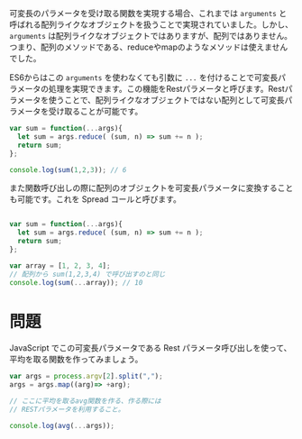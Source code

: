 可変長のパラメータを受け取る関数を実現する場合、これまでは `arguments` と呼ばれる配列ライクなオブジェクトを扱うことで実現されていました。しかし、 `arguments` は配列ライクなオブジェクトではありますが、配列ではありません。つまり、配列のメソッドである、reduceやmapのようなメソッドは使えませんでした。 


ES6からはこの `arguments` を使わなくても引数に `...` を付けることで可変長パラメータの処理を実現できます。この機能をRestパラメータと呼びます。Restパラメータを使うことで、配列ライクなオブジェクトではない配列として可変長パラメータを受け取ることが可能です。

```javascript
var sum = function(...args){
  let sum = args.reduce( (sum, n) => sum += n );
  return sum;
};

console.log(sum(1,2,3)); // 6
```

また関数呼び出しの際に配列のオブジェクトを可変長パラメータに変換することも可能です。これを Spread コールと呼びます。

```javascript

var sum = function(...args){
  let sum = args.reduce( (sum, n) => sum += n );
  return sum;
};

var array = [1, 2, 3, 4];
// 配列から sum(1,2,3,4) で呼び出すのと同じ
console.log(sum(...array)); // 10

```

# 問題

JavaScript でこの可変長パラメータである Rest パラメータ呼び出しを使って、平均を取る関数を作ってみましょう。

```javascript
var args = process.argv[2].split(",");
args = args.map((arg)=> +arg);

// ここに平均を取るavg関数を作る、作る際には
// RESTパラメータを利用すること。

console.log(avg(...args));
```
